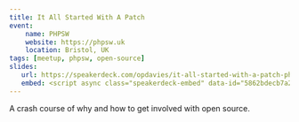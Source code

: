 ```yaml
---
title: It All Started With A Patch
event:
    name: PHPSW
    website: https://phpsw.uk
    location: Bristol, UK
tags: [meetup, phpsw, open-source]
slides:
   url: https://speakerdeck.com/opdavies/it-all-started-with-a-patch-phpsw
   embed: <script async class="speakerdeck-embed" data-id="5862bdecb7a24cfaa5fc844696fafa0c" data-ratio="1.37081659973226" src="//speakerdeck.com/assets/embed.js"></script>
---
```

A crash course of why and how to get involved with open source.

